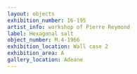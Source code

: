 ```yaml
---
layout: objects
exhibition_number: 16-195
artist_info: workshop of Pierre Reymond
label: Hexagonal salt
object_number: M.4-1966
exhibition_location: Wall case 2 
exhibition_area: A
gallery_location: Adeane 
---
```

